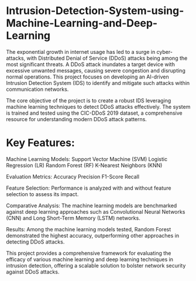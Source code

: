# Intrusion-Detection-System-using-Machine-Learning-and-Deep-Learning

The exponential growth in internet usage has led to a surge in cyber-attacks, with Distributed Denial of Service (DDoS) attacks being among the most significant threats. A DDoS attack inundates a target device with excessive unwanted messages, causing severe congestion and disrupting normal operations. This project focuses on developing an AI-driven Intrusion Detection System (IDS) to identify and mitigate such attacks within communication networks.

The core objective of the project is to create a robust IDS leveraging machine learning techniques to detect DDoS attacks effectively. The system is trained and tested using the CIC-DDoS 2019 dataset, a comprehensive resource for understanding modern DDoS attack patterns.

# Key Features:
Machine Learning Models:
  Support Vector Machine (SVM)
  Logistic Regression (LR)
  Random Forest (RF)
  K-Nearest Neighbors (KNN)

Evaluation Metrics:
  Accuracy
  Precision
  F1-Score
  Recall

Feature Selection:
Performance is analyzed with and without feature selection to assess its impact.

Comparative Analysis:
The machine learning models are benchmarked against deep learning approaches such as Convolutional Neural Networks (CNN) and Long Short-Term Memory (LSTM) networks.

Results:
Among the machine learning models tested, Random Forest demonstrated the highest accuracy, outperforming other approaches in detecting DDoS attacks.

This project provides a comprehensive framework for evaluating the efficacy of various machine learning and deep learning techniques in intrusion detection, offering a scalable solution to bolster network security against DDoS attacks.
